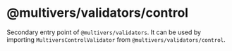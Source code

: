 # @multivers/validators/control

Secondary entry point of `@multivers/validators`. It can be used by importing `MultiversControlValidator`
from `@multivers/validators/control`.
